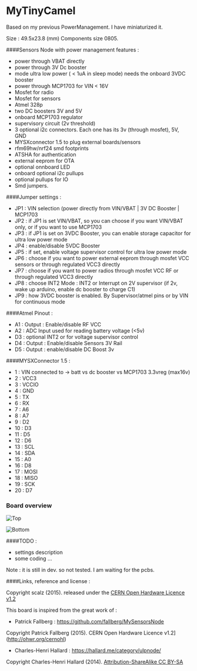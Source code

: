 # MyTinyCamel

Based on my previous PowerManagement. I have miniaturized it.

Size : 49.5x23.8 (mm)
Components size 0805.

####Sensors Node with power management features : 
- power through VBAT directly
- power through 3V Dc booster
- mode ultra low power ( < 1uA in sleep mode) needs the onboard 3VDC booster
- power through MCP1703 for VIN < 16V
- Mosfet for radio
- Mosfet for sensors
- Atmel 328p
- two DC boosters 3V and 5V
- onboard MCP1703 regulator
- supervisory circuit (2v threshold) 
- 3 optional i2c connectors. Each one has its 3v (through mosfet), 5V, GND
- MYSXconnector 1.5 to plug external boards/sensors
- rfm69hw/nrf24 smd footprints
- ATSHA for authentication
- external eeprom for OTA
- optional onnboard LED
- onboard optional i2c pullups
- optional pullups for IO
- Smd jumpers.


####Jumper settings :
- JP1 : VIN selection (power directly from VIN/VBAT | 3V DC Booster | MCP1703 
- JP2 : if JP1 is set VIN/VBAT, so you can choose if you want VIN/VBAT only, or if you want to use MCP1703
- JP3 : if JP1 is set on 3VDC Booster, you can enable storage capacitor for ultra low power mode 
- JP4 : enable/disable 5VDC Booster
- JP5 : if set, enable voltage supervisor control for ultra low power mode
- JP6 : choose if you want to power external eeprom through mosfet VCC sensors or through regulated VCC3 directly
- JP7 : choose if you want to power radios through mosfet VCC RF or through regulated VCC3 directly
- JP8 : choose INT2 Mode : INT2 or Interrupt on 2V supervisor (if 2v, wake up arduino, enable dc booster to charge C1) 
- JP9 : how 3VDC booster is enabled. By Supervisor/atmel pins or by VIN for continuous mode

####Atmel Pinout :
- A1 : Output : Enable/disable RF VCC 
- A2 : ADC Input used for reading battery voltage (<5v)
- D3 : optional INT2 or for voltage supervisor control
- D4 : Output : Enable/disable Sensors 3V Rail 
- D5 : Output : enable/disable DC Boost 3v

####MYSXConnector 1.5 : 
- 1 :	VIN connected to -> batt vs dc booster vs MCP1703 3.3vreg (max16v)
- 2 :	VCC3
- 3 :	VCCIO
- 4 :	GND
- 5 :	TX
- 6 :	RX
- 7 :	A6
- 8 :	A7
- 9 :	D2
- 10 :	D3
- 11 :	D5
- 12 :	D6
- 13 :	SCL
- 14 :	SDA
- 15 :	A0
- 16 :	D8
- 17 :	MOSI
- 18 :	MISO
- 19 :	SCK
- 20 :	D7


### Board overview  
<img src="https://raw.githubusercontent.com/scalz/MySensors-HW/development/MyTinyCamel/_img/Top_overview_en.png" alt="Top">    

<img src="https://raw.githubusercontent.com/scalz/MySensors-HW/development/MyTinyCamel/_img/Bottom_overview_en.png" alt="Bottom">&nbsp; 


####TODO : 
- settings description
- some coding
...

Note : it is still in dev. so not tested. I am waiting for the pcbs.



####Links, reference and license : 

Copyright scalz (2015). released under the [CERN Open Hardware Licence v1.2](http://ohwr.org/cernohl)

This board is inspired from the great work of :
- Patrick Fallberg : https://github.com/fallberg/MySensorsNode

Copyright Patrick Fallberg (2015). CERN Open Hardware Licence v1.2](http://ohwr.org/cernohl)

- Charles-Henri Hallard : https://hallard.me/category/ulpnode/
 
Copyright Charles-Henri Hallard (2014). [Attribution-ShareAlike CC BY-SA](https://creativecommons.org/licenses/)


